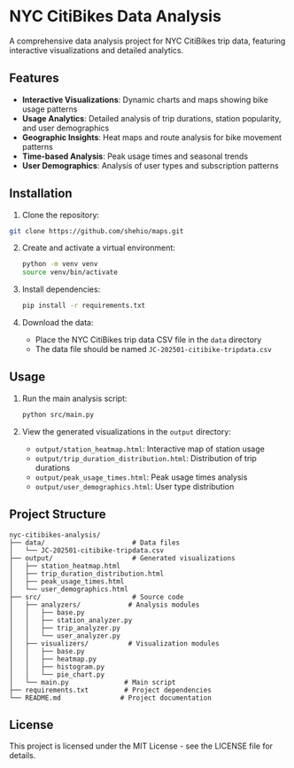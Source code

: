 # NYC CitiBikes Data Analysis

A comprehensive data analysis project for NYC CitiBikes trip data, featuring interactive visualizations and detailed analytics.

## Features

- **Interactive Visualizations**: Dynamic charts and maps showing bike usage patterns
- **Usage Analytics**: Detailed analysis of trip durations, station popularity, and user demographics
- **Geographic Insights**: Heat maps and route analysis for bike movement patterns
- **Time-based Analysis**: Peak usage times and seasonal trends
- **User Demographics**: Analysis of user types and subscription patterns

## Installation
1. Clone the repository:
```bash
git clone https://github.com/shehio/maps.git
```

2. Create and activate a virtual environment:
   ```bash
   python -m venv venv
   source venv/bin/activate 
   ```

3. Install dependencies:
   ```bash
   pip install -r requirements.txt
   ```

4. Download the data:
   - Place the NYC CitiBikes trip data CSV file in the `data` directory
   - The data file should be named `JC-202501-citibike-tripdata.csv`

## Usage

1. Run the main analysis script:
   ```bash
   python src/main.py
   ```

2. View the generated visualizations in the `output` directory:
   - `output/station_heatmap.html`: Interactive map of station usage
   - `output/trip_duration_distribution.html`: Distribution of trip durations
   - `output/peak_usage_times.html`: Peak usage times analysis
   - `output/user_demographics.html`: User type distribution

## Project Structure

```
nyc-citibikes-analysis/
├── data/                      # Data files
│   └── JC-202501-citibike-tripdata.csv
├── output/                    # Generated visualizations
│   ├── station_heatmap.html
│   ├── trip_duration_distribution.html
│   ├── peak_usage_times.html
│   └── user_demographics.html
├── src/                       # Source code
│   ├── analyzers/            # Analysis modules
│   │   ├── base.py
│   │   ├── station_analyzer.py
│   │   ├── trip_analyzer.py
│   │   └── user_analyzer.py
│   ├── visualizers/          # Visualization modules
│   │   ├── base.py
│   │   ├── heatmap.py
│   │   ├── histogram.py
│   │   └── pie_chart.py
│   └── main.py              # Main script
├── requirements.txt         # Project dependencies
└── README.md               # Project documentation
```

## License

This project is licensed under the MIT License - see the LICENSE file for details. 